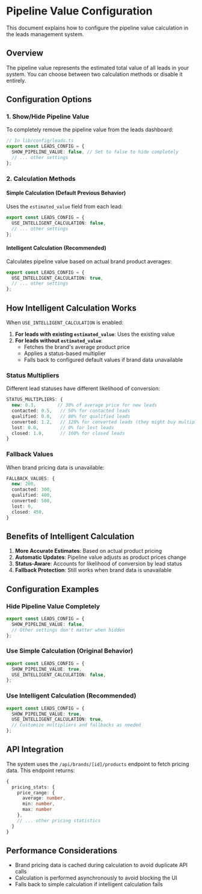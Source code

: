 # Pipeline Value Configuration

This document explains how to configure the pipeline value calculation in the leads management system.

## Overview

The pipeline value represents the estimated total value of all leads in your system. You can choose between two calculation methods or disable it entirely.

## Configuration Options

### 1. Show/Hide Pipeline Value

To completely remove the pipeline value from the leads dashboard:

```typescript
// In lib/config/leads.ts
export const LEADS_CONFIG = {
  SHOW_PIPELINE_VALUE: false, // Set to false to hide completely
  // ... other settings
};
```

### 2. Calculation Methods

#### Simple Calculation (Default Previous Behavior)

Uses the `estimated_value` field from each lead:

```typescript
export const LEADS_CONFIG = {
  USE_INTELLIGENT_CALCULATION: false,
  // ... other settings
};
```

#### Intelligent Calculation (Recommended)

Calculates pipeline value based on actual brand product averages:

```typescript
export const LEADS_CONFIG = {
  USE_INTELLIGENT_CALCULATION: true,
  // ... other settings
};
```

## How Intelligent Calculation Works

When `USE_INTELLIGENT_CALCULATION` is enabled:

1. **For leads with existing `estimated_value`**: Uses the existing value
2. **For leads without `estimated_value`**:
   - Fetches the brand's average product price
   - Applies a status-based multiplier
   - Falls back to configured default values if brand data unavailable

### Status Multipliers

Different lead statuses have different likelihood of conversion:

```typescript
STATUS_MULTIPLIERS: {
  new: 0.3,        // 30% of average price for new leads
  contacted: 0.5,   // 50% for contacted leads
  qualified: 0.8,   // 80% for qualified leads
  converted: 1.2,   // 120% for converted leads (they might buy multiple items)
  lost: 0.0,        // 0% for lost leads
  closed: 1.0,      // 100% for closed leads
}
```

### Fallback Values

When brand pricing data is unavailable:

```typescript
FALLBACK_VALUES: {
  new: 200,
  contacted: 300,
  qualified: 400,
  converted: 500,
  lost: 0,
  closed: 450,
}
```

## Benefits of Intelligent Calculation

1. **More Accurate Estimates**: Based on actual product pricing
2. **Automatic Updates**: Pipeline value adjusts as product prices change
3. **Status-Aware**: Accounts for likelihood of conversion by lead status
4. **Fallback Protection**: Still works when brand data is unavailable

## Configuration Examples

### Hide Pipeline Value Completely

```typescript
export const LEADS_CONFIG = {
  SHOW_PIPELINE_VALUE: false,
  // Other settings don't matter when hidden
};
```

### Use Simple Calculation (Original Behavior)

```typescript
export const LEADS_CONFIG = {
  SHOW_PIPELINE_VALUE: true,
  USE_INTELLIGENT_CALCULATION: false,
};
```

### Use Intelligent Calculation (Recommended)

```typescript
export const LEADS_CONFIG = {
  SHOW_PIPELINE_VALUE: true,
  USE_INTELLIGENT_CALCULATION: true,
  // Customize multipliers and fallbacks as needed
};
```

## API Integration

The system uses the `/api/brands/[id]/products` endpoint to fetch pricing data. This endpoint returns:

```typescript
{
  pricing_stats: {
    price_range: {
      average: number,
      min: number,
      max: number
    },
    // ... other pricing statistics
  }
}
```

## Performance Considerations

- Brand pricing data is cached during calculation to avoid duplicate API calls
- Calculation is performed asynchronously to avoid blocking the UI
- Falls back to simple calculation if intelligent calculation fails
